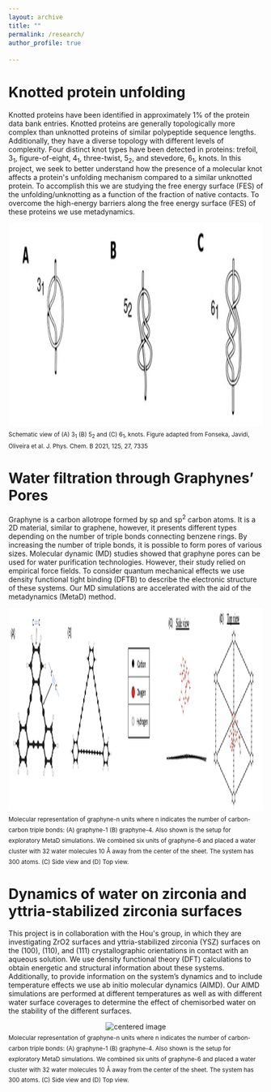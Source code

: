 ```yaml
---
layout: archive
title: ""
permalink: /research/
author_profile: true

---
```

Knotted protein unfolding
====
Knotted proteins have been identified in approximately 1% of the protein data bank entries. Knotted proteins are generally topologically more complex than unknotted proteins of similar polypeptide sequence lengths. Additionally, they have a diverse topology with different levels of complexity. Four distinct knot types have been detected in proteins: trefoil, 3<sub>1</sub>, figure-of-eight, 4<sub>1</sub>, three-twist, 5<sub>2</sub>, and stevedore, 6<sub>1</sub>, knots. In this project, we seek to better understand how the presence of a molecular knot affects a protein's unfolding mechanism compared to a similar unknotted protein. To accomplish this we are studying the free energy surface (FES) of the unfolding/unknotting as a function of the fraction of native contacts. To overcome the high-energy barriers along the free energy surface (FES) of these proteins we use metadynamics. 

<div style="text-align: center;">
<img src="/images/knots.png" alt ="centered image" height = "400" width="600">
</div>
<sub>Schematic view of (A) 3<sub>1</sub> (B)  5<sub>2</sub> and (C) 6<sub>1</sub>, knots. Figure adapted from Fonseka, Javidi, Oliveira et al. J. Phys. Chem. B 2021, 125, 27, 7335</sub>
  
Water filtration through Graphynes’ Pores
====

Graphyne is a carbon allotrope formed by sp and sp<sup>2</sup> carbon atoms. It is a 2D material, similar to graphene, however, it presents different types depending on the number of triple bonds connecting benzene rings. By increasing the number of triple bonds, it is possible to form pores of various sizes. Molecular dynamic (MD) studies showed that graphyne pores can be used for water purification technologies. However, their study relied on empirical force fields. To consider quantum mechanical effects we use density functional tight binding (DFTB) to describe the electronic structure of these systems. Our MD simulations are accelerated with the aid of the metadynamics (MetaD) method. ﻿

<div style="text-align: center;">
<img src="/images/graphyne.png" alt ="centered image" height = "400" width="800">
</div>
<sub> Molecular representation of graphyne-n units where n indicates the number of carbon-carbon triple bonds: (A) graphyne-1 (B) graphyne-4. Also shown is the setup for exploratory MetaD simulations. We combined six units of graphyne-6 and placed a water cluster with 32 water molecules 10 Å away from the center of the sheet. The system has 300 atoms.
(C) Side view and (D) Top view. </sub>

Dynamics of water on zirconia and yttria-stabilized zirconia surfaces
====

This project is in collaboration with the Hou's group, in which they are investigating ZrO2 surfaces and yttria-stabilized zirconia (YSZ) surfaces on the (100), (110), and (111) crystallographic orientations in contact with an aqueous solution.
We use density functional theory (DFT) calculations to obtain energetic and structural information about these systems. Additionally, to provide information on the system’s dynamics and to include temperature effects we use ab initio molecular dynamics (AIMD). Our AIMD simulations are performed at different temperatures as well as with different water surface coverages to determine the effect of chemisorbed water on the stability of the different surfaces.

<div style="text-align: center;">
<img src="/images/YSZ.png" alt ="centered image" height = "400" width="800">
</div>
<sub> Molecular representation of graphyne-n units where n indicates the number of carbon-carbon triple bonds: (A) graphyne-1 (B) graphyne-4. Also shown is the setup for exploratory MetaD simulations. We combined six units of graphyne-6 and placed a water cluster with 32 water molecules 10 Å away from the center of the sheet. The system has 300 atoms.
(C) Side view and (D) Top view. </sub>


